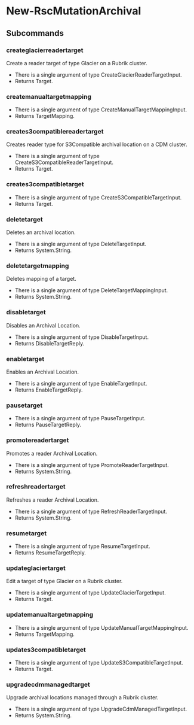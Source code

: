 # New-RscMutationArchival
## Subcommands
### createglacierreadertarget
Create a reader target of type Glacier on a Rubrik cluster.

- There is a single argument of type CreateGlacierReaderTargetInput.
- Returns Target.
### createmanualtargetmapping
- There is a single argument of type CreateManualTargetMappingInput.
- Returns TargetMapping.
### creates3compatiblereadertarget
Creates reader type for S3Compatible archival location on a CDM cluster.

- There is a single argument of type CreateS3CompatibleReaderTargetInput.
- Returns Target.
### creates3compatibletarget
- There is a single argument of type CreateS3CompatibleTargetInput.
- Returns Target.
### deletetarget
Deletes an archival location.

- There is a single argument of type DeleteTargetInput.
- Returns System.String.
### deletetargetmapping
Deletes mapping of a target.

- There is a single argument of type DeleteTargetMappingInput.
- Returns System.String.
### disabletarget
Disables an Archival Location.

- There is a single argument of type DisableTargetInput.
- Returns DisableTargetReply.
### enabletarget
Enables an Archival Location.

- There is a single argument of type EnableTargetInput.
- Returns EnableTargetReply.
### pausetarget
- There is a single argument of type PauseTargetInput.
- Returns PauseTargetReply.
### promotereadertarget
Promotes a reader Archival Location.

- There is a single argument of type PromoteReaderTargetInput.
- Returns System.String.
### refreshreadertarget
Refreshes a reader Archival Location.

- There is a single argument of type RefreshReaderTargetInput.
- Returns System.String.
### resumetarget
- There is a single argument of type ResumeTargetInput.
- Returns ResumeTargetReply.
### updateglaciertarget
Edit a target of type Glacier on a Rubrik cluster.

- There is a single argument of type UpdateGlacierTargetInput.
- Returns Target.
### updatemanualtargetmapping
- There is a single argument of type UpdateManualTargetMappingInput.
- Returns TargetMapping.
### updates3compatibletarget
- There is a single argument of type UpdateS3CompatibleTargetInput.
- Returns Target.
### upgradecdmmanagedtarget
Upgrade archival locations managed through a Rubrik cluster.

- There is a single argument of type UpgradeCdmManagedTargetInput.
- Returns System.String.
